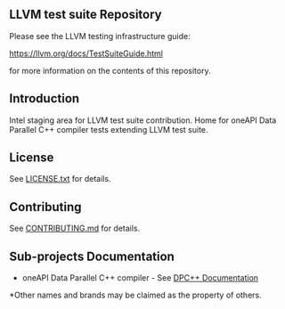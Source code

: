 LLVM test suite Repository
----------------------------

Please see the LLVM testing infrastructure guide:

  https://llvm.org/docs/TestSuiteGuide.html

for more information on the contents of this repository.

## Introduction

Intel staging area for LLVM test suite contribution. Home for oneAPI Data
Parallel C++ compiler tests extending LLVM test suite.

## License

See [LICENSE.txt](LICENSE.TXT) for details.

## Contributing

See [CONTRIBUTING.md](CONTRIBUTING.md) for details.

## Sub-projects Documentation

* oneAPI Data Parallel C++ compiler - See
  [DPC++ Documentation](https://intel.github.io/llvm-docs/)

\*Other names and brands may be claimed as the property of others.

